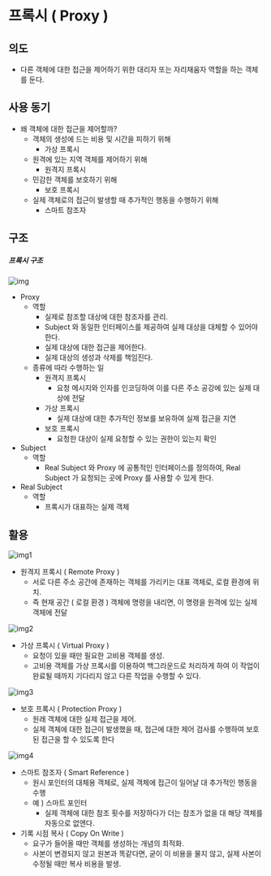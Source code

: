 # 프록시 ( Proxy )

## 의도
* 다른 객체에 대한 접근을 제어하기 위한 대리자 또는 자리채움자 역할을 하는 객체를 둔다.


## 사용 동기
* 왜 객체에 대한 접근을 제어할까?
	- 객체의 생성에 드는 비용 및 시간을 피하기 위해
		- 가상 프록시
	- 원격에 있는 지역 객체를 제어하기 위해
		- 원격지 프록시
	- 민감한 객체를 보호하기 위해
		- 보호 프록시
	- 실제 객체로의 접근이 발생할 때 추가적인 행동을 수행하기 위해 
		- 스마트 참조자


## 구조
##### 프록시 구조
![img]()

* Proxy
	* 역할
		- 실제로 참조할 대상에 대한 참조자를 관리.
		- Subject 와 동일한 인터페이스를 제공하여 실제 대상을 대체할 수 있어야 한다.
		- 실제 대상에 대한 접근을 제어한다.
		- 실제 대상의 생성과 삭제를 책임진다.
	* 종류에 따라 수행하는 일
		- 원격지 프록시
			- 요청 메시지와 인자를 인코딩하여 이를 다른 주소 공강에 있는 실제 대상에 전달
		- 가상 프록시
			- 실제 대상에 대한 추가적인 정보를 보유하여 실제 접근을 지연
		- 보호 프록시
			- 요청한 대상이 실제 요청할 수 있는 권한이 있는지 확인
* Subject
	* 역할
		- Real Subject 와 Proxy 에 공통적인 인터페이스를 정의하여, Real Subject 가 요청되는 곳에 Proxy 를 사용할 수 있게 한다.
* Real Subject
	* 역할
		- 프록시가 대표하는 실제 객체



## 활용
![img1]()
* 원격지 프록시 ( Remote Proxy )
	- 서로 다른 주소 공간에 존재하는 객체를 가리키는 대표 객체로, 로컬 환경에 위치.
	- 즉 현재 공간 ( 로컬 환경 ) 객체에 명령을 내리면,  이 명령을 원격에 있는 실제 객체에 전달

![img2]()
* 가상 프록시 ( Virtual Proxy )
	- 요청이 있을 때만 필요한 고비용 객체를 생성.
	- 고비용 객체를 가상 프록시를 이용하여 백그라운드로 처리하게 하여 이 작업이 완료될 때까지 기다리지 않고
	다른 작업을 수행할 수 있다.

![img3]()
* 보호 프록시 ( Protection Proxy )
	- 원래 객체에 대한 실제 접근을 제어.
	- 실제 객체에 대한 접근이 발생했을 때,  접근에 대한 제어 검사를 수행하여 보호된 접근을 할 수 있도록 한다

![img4]()
* 스마트 참조자 ( Smart Reference )
	- 원시 포인터의 대체용 객체로, 실제 객체에 접근이 일어날 대 추가적인 행동을 수행
	- 예 ) 스마트 포인터
		- 실제 객체에 대한 참조 횟수를 저장하다가 더는 참조가 없을 대 해당 객체를 자동으로 없앤다.
* 기록 시점 복사 ( Copy On Write )
	- 요구가 들어올 때만 객체를 생성하는 개념의 최적화.
	- 사본이 변경되지 않고 원본과 똑같다면, 굳이 이 비용을 물지 않고, 
	실제 사본이 수정될 때만 복사 비용을 발생.





